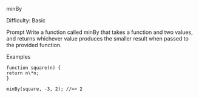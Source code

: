 minBy

Difficulty: Basic

Prompt
Write a function called minBy that takes a function and two values, and returns whichever value produces the smaller result when passed to the provided function.

Examples

```
function square(n) {
return n\*n;
}

minBy(square, -3, 2); //=> 2
```
